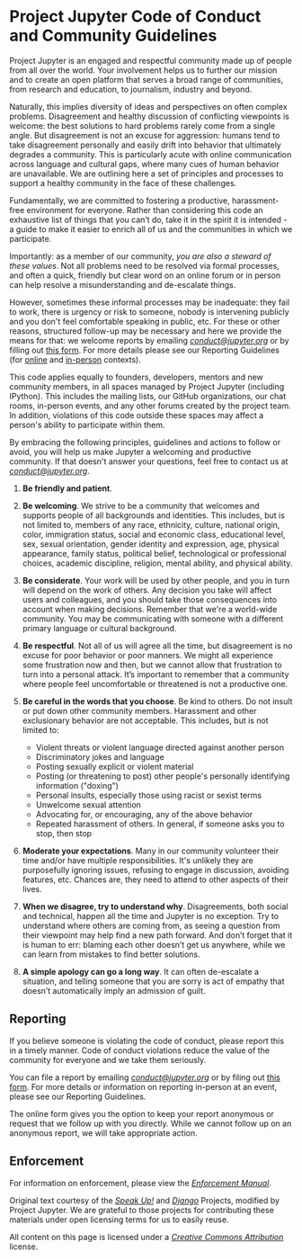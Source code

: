 # Project Jupyter Code of Conduct and Community Guidelines

Project Jupyter is an engaged and respectful community made up of people
from all over the world. Your involvement helps us to further our
mission and to create an open platform that serves a broad range of
communities, from research and education, to journalism, industry and
beyond.

Naturally, this implies diversity of ideas and perspectives on often complex
problems. Disagreement and healthy discussion of conflicting viewpoints is
welcome: the best solutions to hard problems rarely come from a single angle.
But disagreement is not an excuse for aggression: humans tend to take
disagreement personally and easily drift into behavior that ultimately degrades
a community. This is particularly acute with online communication across
language and cultural gaps, where many cues of human behavior are unavailable.
We are outlining here a set of principles and processes to support a
healthy community in the face of these challenges.

Fundamentally, we are committed to fostering a productive, harassment-free
environment for everyone. Rather than considering this code an exhaustive list
of things that you can’t do, take it in the spirit it is intended - a guide to
make it easier to enrich all of us and the communities in which we participate.

Importantly: as a member of our community, *you are also a steward of these
values*.  Not all problems need to be resolved via formal processes, and often
a quick, friendly but clear word on an online forum or in person can help
resolve a misunderstanding and de-escalate things.

However, sometimes these informal processes may be inadequate: they fail to
work, there is urgency or risk to someone, nobody is intervening publicly and
you don't feel comfortable speaking in public, etc.  For these or other
reasons, structured follow-up may be necessary and here we provide the means
for that: we welcome reports by emailing
[*conduct@jupyter.org*](mailto:conduct@jupyter.org) or by filling out [this
form](https://goo.gl/forms/sJzOIie3zde9M71T2). For more details please see our
Reporting Guidelines (for [online](reporting_online.md) and
[in-person](reporting_events.md) contexts).

This code applies equally to founders, developers, mentors and new community
members, in all spaces managed by Project Jupyter (including IPython). This
includes the mailing lists, our GitHub organizations, our chat rooms, in-person
events, and any other forums created by the project team. In addition,
violations of this code outside these spaces may affect a person's ability to
participate within them.

By embracing the following principles, guidelines and actions to follow or
avoid, you will help us make Jupyter a welcoming and productive community. If
that doesn't answer your questions, feel free to contact us at
[*conduct@jupyter.org*](mailto:conduct@jupyter.org).


1. **Be friendly and patient**.

2. **Be welcoming**. We strive to be a community that welcomes and supports
   people of all backgrounds and identities. This includes, but is not limited
   to, members of any race, ethnicity, culture, national origin, color,
   immigration status, social and economic class, educational level, sex, sexual
   orientation, gender identity and expression, age, physical appearance, family
   status, political belief, technological or professional choices, academic
   discipline, religion, mental ability, and physical ability.

3. **Be considerate**. Your work will be used by other people, and you in turn
   will depend on the work of others. Any decision you take will affect users
   and colleagues, and you should take those consequences into account when
   making decisions. Remember that we're a world-wide community. You may be
   communicating with someone with a different primary language or cultural
   background.

4. **Be respectful**. Not all of us will agree all the time, but disagreement is
   no excuse for poor behavior or poor manners. We might all experience some
   frustration now and then, but we cannot allow that frustration to turn into a
   personal attack. It’s important to remember that a community where people
   feel uncomfortable or threatened is not a productive one.

5. **Be careful in the words that you choose**. Be kind to others. Do not insult
   or put down other community members. Harassment and other exclusionary
   behavior are not acceptable. This includes, but is not limited to:
   * Violent threats or violent language directed against another person
   * Discriminatory jokes and language
   * Posting sexually explicit or violent material
   * Posting (or threatening to post) other people's personally identifying
     information ("doxing")
   * Personal insults, especially those using racist or sexist terms
   * Unwelcome sexual attention
   * Advocating for, or encouraging, any of the above behavior
   * Repeated harassment of others. In general, if someone asks you to stop,
     then stop

6. **Moderate your expectations**. Many in our community volunteer their time
   and/or have multiple responsibilities. It's unlikely they are purposefully
   ignoring issues, refusing to engage in discussion, avoiding features, etc.
   Chances are, they need to attend to other aspects of their lives.

7. **When we disagree, try to understand why**. Disagreements, both social and
   technical, happen all the time and Jupyter is no exception.  Try to
   understand where others are coming from, as seeing a question from their
   viewpoint may help find a new path forward.  And don’t forget that it is
   human to err: blaming each other doesn’t get us anywhere, while we can learn
   from mistakes to find better solutions.

8. **A simple apology can go a long way**. It can often de-escalate a situation,
   and telling someone that you are sorry is act of empathy that doesn’t
   automatically imply an admission of guilt.


## Reporting

If you believe someone is violating the code of conduct, please report this in
a timely manner. Code of conduct violations reduce the value of the community
for everyone and we take them seriously.

You can file a report by emailing
[*conduct@jupyter.org*](mailto:conduct@jupyter.org) or by filing out
[this form](https://goo.gl/forms/sJzOIie3zde9M71T2). For more details or
information on reporting in-person at an event, please see our Reporting
Guidelines.

The online form gives you the option to keep your report anonymous or request
that we follow up with you directly. While we cannot follow up on an anonymous
report, we will take appropriate action.


## Enforcement

For information on enforcement, please view the [*Enforcement
Manual*](enforcement.md).

Original text courtesy of the [*Speak
Up!*](http://web.archive.org/web/20141109123859/http://speakup.io/coc.html)
and [*Django*](https://www.djangoproject.com/conduct) Projects,
modified by Project Jupyter.  We are grateful to those projects for contributing these materials under open licensing terms for us to easily reuse.

All content on this page is licensed under a [*Creative Commons
Attribution*](http://creativecommons.org/licenses/by/3.0/) license.
